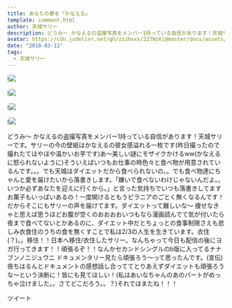 ```yaml
---
title: あなたの夢を「かなえる」
template: comment.html
author: 天城サリー
description: どうみ〜 かなえるの盗撮写真をメンバー1持っている自信があります！天城サリーです。サリーの今の壁紙はかなえるの彼女感溢れる一枚です(昨日撮ったので撮れたてほやほや温かいお芋です)あ〜美しい謎にモザイク...
avatar: https://cdn.jsdelivr.net/gh/zzzhxxx/227WiKi@master/docs/assets/photo/avatar/sally.jpg
date: "2018-03-11"
tags:
  - 天城サリー
---
```


!![](https://cdn.jsdelivr.net/gh/227WiKi/227WiKi-image@master/blog-image/sally-2018-03-11_1.jpg)

!![](https://cdn.jsdelivr.net/gh/227WiKi/227WiKi-image@master/blog-image/sally-2018-03-11_2.jpg)

!![](https://cdn.jsdelivr.net/gh/227WiKi/227WiKi-image@master/blog-image/sally-2018-03-11_3.jpg)

!![](https://cdn.jsdelivr.net/gh/227WiKi/227WiKi-image@master/blog-image/sally-2018-03-11_4.jpg)


どうみ〜 かなえるの盗撮写真をメンバー1持っている自信があります！天城サリーです。サリーの今の壁紙はかなえるの彼女感溢れる一枚です(昨日撮ったので撮れたてほやほや温かいお芋です)あ〜美しい謎にモザイクかけるww(かなえるに怒られないように)そういえばいつもお仕事の時色々と食べ物が用意されているんです。。。でも天城はダイエットだから食べられないの。。でも食べ物達にちゃんと愛を届けたいから落書きします。「嫌いで食べないわけじゃないんだよ。。いつか必ずあなたを迎えに行くから。」と言った気持ちでいつも落書きしてますお菓子もいっぱいあるの！一度開けるともうピラニアのごとく無くなるんです！だからそこにもサリーの声を届けてます。ダイエットって難しいな〜 痩せなきゃと思えば思うほどお腹が空くのおおおおいつもなら漫画読んでて気が付いたら夜まで食べてないとかあるのに、ダイエット中だとちょっとの食事制限さえも悲しみ衣食住のうちの食を無くすことで私は2/3の人生を生きています。衣住(？)。。移住！！日本へ移住/衣住したサリー。なんちゃって今日も配信の後にヨガ行ってきます！！頑張るぞ！！なんかセカンドシングルのb版に入ってるナナブンノニジュウニ ドキュメンタリー見たら頑張ろう〜って思ったんです。(宣伝)夜ちはるんとドキュメントの感想話し合っててとりあえずダイエットも頑張ろうな〜という決断に！皆にも見てほしい！(私はあいなちゃんのあのパートがめっちゃ泣けました。。さてどこだろう。。？)それではまたね！！！


ツイート



